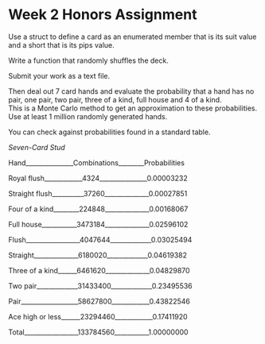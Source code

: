 # Week 2 Honors Assignment
Use a struct to define a card as an enumerated member that is its suit value and a short that is its pips value.

Write a function that randomly shuffles the deck.

Submit your work as a text file.

Then deal out 7 card hands and evaluate the probability that a hand has no pair, one pair, two pair, three of a kind, full house and 4 of a kind.  
This is a Monte Carlo method to get an approximation to these probabilities.  Use at least 1 million randomly generated hands.

You can check against probabilities found in a standard table.

*Seven-Card Stud*

Hand_______________Combinations________Probabilities

Royal flush____________4324_______________0.00003232

Straight flush__________37260______________0.00027851

Four of a kind________224848______________0.00168067

Full house___________3473184______________0.02596102

Flush_________________4047644_____________0.03025494

Straight______________6180020_____________0.04619382

Three of a kind______6461620______________0.04829870

Two pair_____________31433400_____________0.23495536

Pair__________________58627800____________0.43822546

Ace high or less______23294460____________0.17411920

Total_________________133784560___________1.00000000
